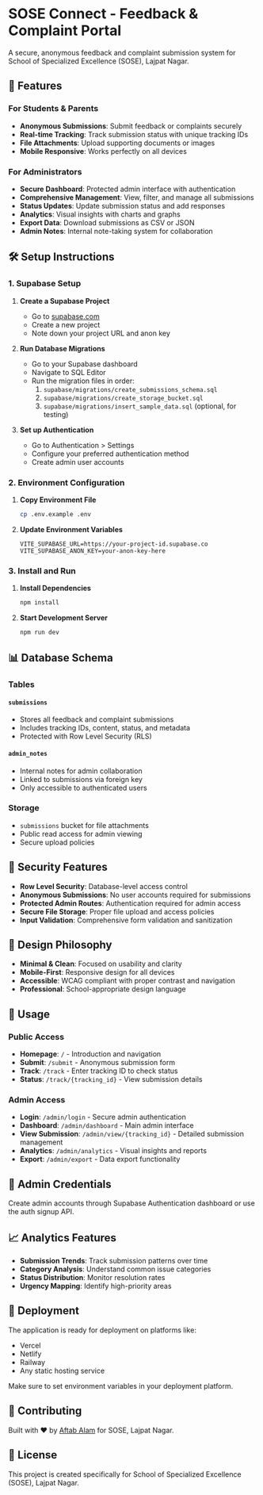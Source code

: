 # SOSE Connect - Feedback & Complaint Portal

A secure, anonymous feedback and complaint submission system for School of Specialized Excellence (SOSE), Lajpat Nagar.

## 🚀 Features

### For Students & Parents
- **Anonymous Submissions**: Submit feedback or complaints securely
- **Real-time Tracking**: Track submission status with unique tracking IDs
- **File Attachments**: Upload supporting documents or images
- **Mobile Responsive**: Works perfectly on all devices

### For Administrators
- **Secure Dashboard**: Protected admin interface with authentication
- **Comprehensive Management**: View, filter, and manage all submissions
- **Status Updates**: Update submission status and add responses
- **Analytics**: Visual insights with charts and graphs
- **Export Data**: Download submissions as CSV or JSON
- **Admin Notes**: Internal note-taking system for collaboration

## 🛠️ Setup Instructions

### 1. Supabase Setup

1. **Create a Supabase Project**
   - Go to [supabase.com](https://supabase.com)
   - Create a new project
   - Note down your project URL and anon key

2. **Run Database Migrations**
   - Go to your Supabase dashboard
   - Navigate to SQL Editor
   - Run the migration files in order:
     1. `supabase/migrations/create_submissions_schema.sql`
     2. `supabase/migrations/create_storage_bucket.sql`
     3. `supabase/migrations/insert_sample_data.sql` (optional, for testing)

3. **Set up Authentication**
   - Go to Authentication > Settings
   - Configure your preferred authentication method
   - Create admin user accounts

### 2. Environment Configuration

1. **Copy Environment File**
   ```bash
   cp .env.example .env
   ```

2. **Update Environment Variables**
   ```env
   VITE_SUPABASE_URL=https://your-project-id.supabase.co
   VITE_SUPABASE_ANON_KEY=your-anon-key-here
   ```

### 3. Install and Run

1. **Install Dependencies**
   ```bash
   npm install
   ```

2. **Start Development Server**
   ```bash
   npm run dev
   ```

## 📊 Database Schema

### Tables

#### `submissions`
- Stores all feedback and complaint submissions
- Includes tracking IDs, content, status, and metadata
- Protected with Row Level Security (RLS)

#### `admin_notes`
- Internal notes for admin collaboration
- Linked to submissions via foreign key
- Only accessible to authenticated users

### Storage
- `submissions` bucket for file attachments
- Public read access for admin viewing
- Secure upload policies

## 🔐 Security Features

- **Row Level Security**: Database-level access control
- **Anonymous Submissions**: No user accounts required for submissions
- **Protected Admin Routes**: Authentication required for admin access
- **Secure File Storage**: Proper file upload and access policies
- **Input Validation**: Comprehensive form validation and sanitization

## 🎨 Design Philosophy

- **Minimal & Clean**: Focused on usability and clarity
- **Mobile-First**: Responsive design for all devices
- **Accessible**: WCAG compliant with proper contrast and navigation
- **Professional**: School-appropriate design language

## 📱 Usage

### Public Access
- **Homepage**: `/` - Introduction and navigation
- **Submit**: `/submit` - Anonymous submission form
- **Track**: `/track` - Enter tracking ID to check status
- **Status**: `/track/{tracking_id}` - View submission details

### Admin Access
- **Login**: `/admin/login` - Secure admin authentication
- **Dashboard**: `/admin/dashboard` - Main admin interface
- **View Submission**: `/admin/view/{tracking_id}` - Detailed submission management
- **Analytics**: `/admin/analytics` - Visual insights and reports
- **Export**: `/admin/export` - Data export functionality

## 🔧 Admin Credentials

Create admin accounts through Supabase Authentication dashboard or use the auth signup API.

## 📈 Analytics Features

- **Submission Trends**: Track submission patterns over time
- **Category Analysis**: Understand common issue categories
- **Status Distribution**: Monitor resolution rates
- **Urgency Mapping**: Identify high-priority areas

## 🚀 Deployment

The application is ready for deployment on platforms like:
- Vercel
- Netlify
- Railway
- Any static hosting service

Make sure to set environment variables in your deployment platform.

## 🤝 Contributing

Built with ❤️ by [Aftab Alam](https://instagram.com/aftabxsty) for SOSE, Lajpat Nagar.

## 📄 License

This project is created specifically for School of Specialized Excellence (SOSE), Lajpat Nagar.